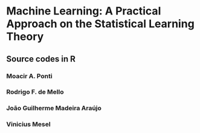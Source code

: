 # Machine Learning: A Practical Approach on the Statistical Learning Theory 
## Source codes in R
### Moacir A. Ponti
### Rodrigo F. de Mello
### João Guilherme Madeira Araújo
### Vinicius Mesel

